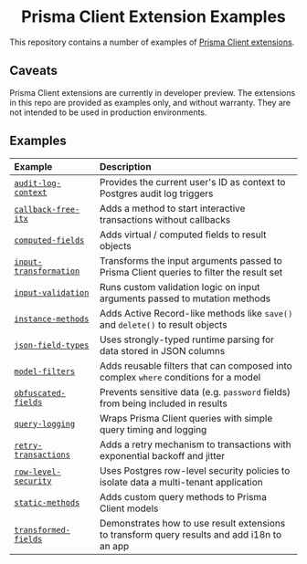 <div align="center">
  <h1>Prisma Client Extension Examples</h1>
</div>

This repository contains a number of examples of [Prisma Client extensions](https://www.prisma.io/docs/concepts/components/prisma-client/client-extensions).

## Caveats

Prisma Client extensions are currently in developer preview. The extensions in this repo are provided as examples only, and without warranty. They are not
intended to be used in production environments.

## Examples

| Example                                                 | Description                                                                                 |
| :------------------------------------------------------ | :------------------------------------------------------------------------------------------ |
| [`audit-log-context`](examples/audit-log-context)       | Provides the current user's ID as context to Postgres audit log triggers                    |
| [`callback-free-itx`](examples/callback-free-itx)       | Adds a method to start interactive transactions without callbacks                           |
| [`computed-fields`](examples/computed-fields)           | Adds virtual / computed fields to result objects                                            |
| [`input-transformation`](examples/input-transformation) | Transforms the input arguments passed to Prisma Client queries to filter the result set     |
| [`input-validation`](examples/input-validation)         | Runs custom validation logic on input arguments passed to mutation methods                  |
| [`instance-methods`](examples/instance-methods)         | Adds Active Record-like methods like `save()` and `delete()` to result objects              |
| [`json-field-types`](examples/json-field-types)         | Uses strongly-typed runtime parsing for data stored in JSON columns                         |
| [`model-filters`](examples/model-filters)               | Adds reusable filters that can composed into complex `where` conditions for a model         |
| [`obfuscated-fields`](examples/obfuscated-fields)       | Prevents sensitive data (e.g. `password` fields) from being included in results             |
| [`query-logging`](examples/query-logging)               | Wraps Prisma Client queries with simple query timing and logging                            |
| [`retry-transactions`](examples/retry-transactions)     | Adds a retry mechanism to transactions with exponential backoff and jitter                  |
| [`row-level-security`](examples/row-level-security)     | Uses Postgres row-level security policies to isolate data a multi-tenant application        |
| [`static-methods`](examples/static-methods)             | Adds custom query methods to Prisma Client models                                           |
| [`transformed-fields`](examples/transformed-fields)     | Demonstrates how to use result extensions to transform query results and add i18n to an app |
